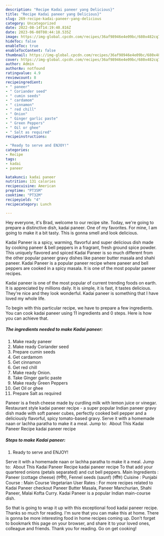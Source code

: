 ```yaml
---
description: "Recipe Kadai paneer yang Delicious}"
title: "Recipe Kadai paneer yang Delicious}"
slug: 269-recipe-kadai-paneer-yang-delicious
category: Uncategorized
date: 2022-08-14T14:19:40.816Z
date: 2023-06-08T08:44:18.535Z
image: https://img-global.cpcdn.com/recipes/36af98946e4e09bc/680x482cq70/kadai-paneer-recipe-main-photo.jpg
hideToc: false
enableToc: true
enableTocContent: false
thumbnail: https://img-global.cpcdn.com/recipes/36af98946e4e09bc/680x482cq70/kadai-paneer-recipe-main-photo.jpg
cover: https://img-global.cpcdn.com/recipes/36af98946e4e09bc/680x482cq70/kadai-paneer-recipe-main-photo.jpg
author: Admin
authorAv: notfound
ratingvalue: 4.9
reviewcount: 8
recipeingredient:
- " paneer"
- " Coriander seed"
- " cumin seeds"
- " cardamom"
- " cinnamon"
- " red chill"
- " Onion"
- " Ginger garlic paste"
- " Green Peppers"
- " Oil or ghee"
- " Salt as required"
recipeinstructions:

- "Ready to serve and ENJOY!"
categories:
- Recipe
tags:
- kadai
- paneer

katakunci: kadai paneer 
nutrition: 131 calories
recipecuisine: American
preptime: "PT35M"
cooktime: "PT32M"
recipeyield: "4"
recipecategory: Lunch

---
```



Hey everyone, it's Brad, welcome to our recipe site. Today, we're going to prepare a distinctive dish, kadai paneer. One of my favorites. For mine, I am going to make it a bit tasty. This is gonna smell and look delicious.

Kadai Paneer is a spicy, warming, flavorful and super delicious dish made by cooking paneer &amp; bell peppers in a fragrant, fresh ground spice powder. This uniquely flavored and spiced Kadai Paneer is so much different from the other popular paneer gravy dishes like paneer butter masala and shahi paneer. Kadai Paneer is a popular paneer recipe where paneer and bell peppers are cooked in a spicy masala. It is one of the most popular paneer recipes.

Kadai paneer is one of the most popular of current trending foods on earth. It is appreciated by millions daily. It is simple, it is fast, it tastes delicious. They're nice and they look wonderful. Kadai paneer is something that I have loved my whole life.


To begin with this particular recipe, we have to prepare a few ingredients. You can cook kadai paneer using 11 ingredients and 0 steps. Here is how you can achieve that.

<!--inarticleads1-->

##### The ingredients needed to make Kadai paneer:

1. Make ready  paneer
1. Make ready  Coriander seed
1. Prepare  cumin seeds
1. Get  cardamom
1. Get  cinnamon
1. Get  red chill
1. Make ready  Onion.
1. Take  Ginger garlic paste
1. Make ready  Green Peppers
1. Get  Oil or ghee
1. Prepare  Salt as required


Paneer is a fresh cheese made by curdling milk with lemon juice or vinegar. Restaurant style kadai paneer recipe - a super popular Indian paneer gravy dish made with soft paneer cubes, perfectly cooked bell pepper and a deliciously flavorful, spicy tomato-based gravy. Serve it with a homemade naan or lachha paratha to make it a meal. Jump to: ️ About This Kadai Paneer Recipe kadai paneer recipe 

<!--inarticleads2-->

##### Steps to make Kadai paneer:


1. Ready to serve and ENJOY!

Serve it with a homemade naan or lachha paratha to make it a meal. Jump to: ️ About This Kadai Paneer Recipe kadai paneer recipe To that add your quartered onions (petals separated) and cut bell peppers. Main Ingredients : Paneer (cottage cheese) (पनीर), Fennel seeds (saunf) (सौंफ) Cuisine : Punjabi Course : Main Course Vegetarian User Rates : For more recipes related to Kadai Paneer checkout Paneer Butter Masala, Paneer Manchurian, Shahi Paneer, Malai Kofta Curry. Kadai Paneer is a popular Indian main-course dish. 

So that is going to wrap it up with this exceptional food kadai paneer recipe. Thanks so much for reading. I'm sure that you can make this at home. There is gonna be more interesting food in home recipes coming up. Don't forget to bookmark this page on your browser, and share it to your loved ones, colleague and friends. Thank you for reading. Go on get cooking!
